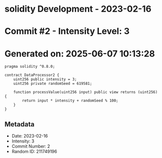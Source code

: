 ﻿# solidity Development - 2023-02-16
# Commit #2 - Intensity Level: 3
# Generated on: 2025-06-07 10:13:28
```solidity
pragma solidity ^0.8.0;

contract DataProcessor2 {
    uint256 public intensity = 3;
    uint256 private randomSeed = 619581;

    function processValue(uint256 input) public view returns (uint256) {
        return input * intensity + randomSeed % 100;
    }
}
```
## Metadata
- Date: 2023-02-16
- Intensity: 3
- Commit Number: 2
- Random ID: 211749196

